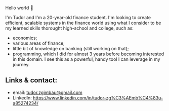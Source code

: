 Hello world 👋

I'm Tudor and I'm a 20-year-old finance student. I'm looking to create efficient, scalable systems in the finance world using what I consider to be my learned skills thorought high-school and college, such as:
  - economics;
  - various areas of finance;
  - little bit of knowledge on banking (still working on that);
  - programming, which I did for almost 3 years before becoming interested in this domain. I see this as a powerful, handy tool I can leverage in my journey.

## Links & contact: 
   - email: tudor.zgimbau@gmail.com
   - LinkedIn: https://www.linkedin.com/in/tudor-zg%C3%AEmb%C4%83u-a85274234/

